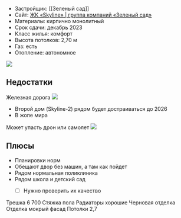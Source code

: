 - Застройщик: [[Зеленый сад]]
- Сайт: [ЖК «Skyline» | группа компаний «Зеленый сад»](https://www.green-garden.ru/catalog/skyline/)
- Материалы: кирпично монолитный
- Срок сдачи: декабрь 2023
- Класс жилья: комфорт
- Высота потолков: 2,70 м
- Газ: есть
- Отопление: автономное

![](screen%20997.png)
## Недостатки
Железная дорога
![](screen%20998.png)
- Второй дом (Skyline-2) рядом будет достраиваться до 2026
- В жопе мира

Может упасть дрон или самолет
![](screen%20996%201.png)
## Плюсы
- Планировки норм
- Обещают двор без машин, а там как пойдет
- Рядом нормальная поликлиника
- Рядом школа и детский сад
	- [ ] Нужно проверить их качество


Трешка 6 700
Стяжка пола
Радиаторы хорошие
Черновая отделка
Отделка мокрый фасад
Потолки 2,7